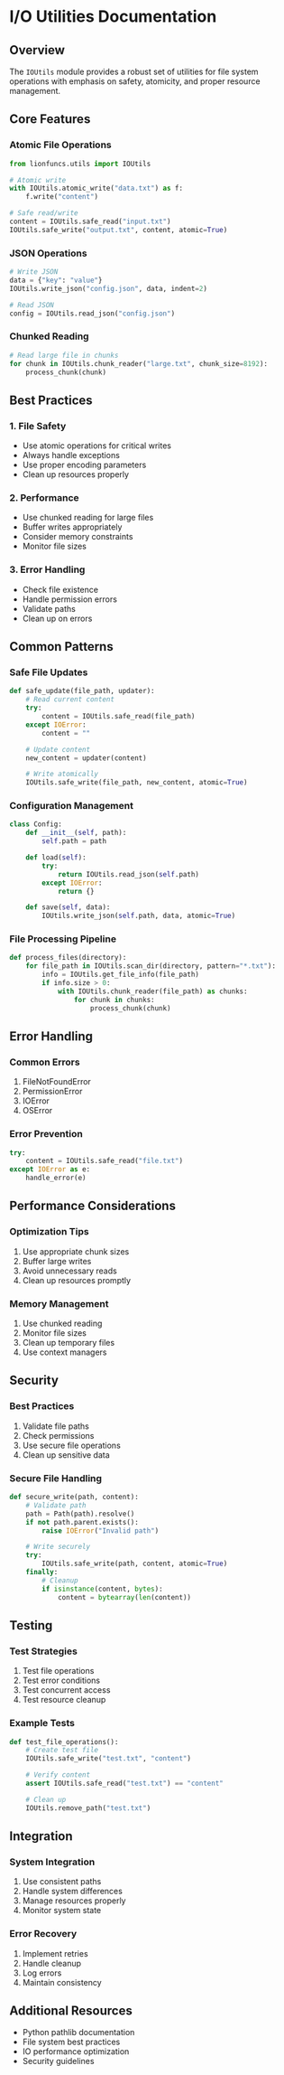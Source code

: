 # I/O Utilities Documentation

## Overview

The `IOUtils` module provides a robust set of utilities for file system operations with emphasis on safety, atomicity, and proper resource management.

## Core Features

### Atomic File Operations
```python
from lionfuncs.utils import IOUtils

# Atomic write
with IOUtils.atomic_write("data.txt") as f:
    f.write("content")

# Safe read/write
content = IOUtils.safe_read("input.txt")
IOUtils.safe_write("output.txt", content, atomic=True)
```

### JSON Operations
```python
# Write JSON
data = {"key": "value"}
IOUtils.write_json("config.json", data, indent=2)

# Read JSON
config = IOUtils.read_json("config.json")
```

### Chunked Reading
```python
# Read large file in chunks
for chunk in IOUtils.chunk_reader("large.txt", chunk_size=8192):
    process_chunk(chunk)
```

## Best Practices

### 1. File Safety
- Use atomic operations for critical writes
- Always handle exceptions
- Use proper encoding parameters
- Clean up resources properly

### 2. Performance
- Use chunked reading for large files
- Buffer writes appropriately
- Consider memory constraints
- Monitor file sizes

### 3. Error Handling
- Check file existence
- Handle permission errors
- Validate paths
- Clean up on errors

## Common Patterns

### Safe File Updates
```python
def safe_update(file_path, updater):
    # Read current content
    try:
        content = IOUtils.safe_read(file_path)
    except IOError:
        content = ""

    # Update content
    new_content = updater(content)

    # Write atomically
    IOUtils.safe_write(file_path, new_content, atomic=True)
```

### Configuration Management
```python
class Config:
    def __init__(self, path):
        self.path = path

    def load(self):
        try:
            return IOUtils.read_json(self.path)
        except IOError:
            return {}

    def save(self, data):
        IOUtils.write_json(self.path, data, atomic=True)
```

### File Processing Pipeline
```python
def process_files(directory):
    for file_path in IOUtils.scan_dir(directory, pattern="*.txt"):
        info = IOUtils.get_file_info(file_path)
        if info.size > 0:
            with IOUtils.chunk_reader(file_path) as chunks:
                for chunk in chunks:
                    process_chunk(chunk)
```

## Error Handling

### Common Errors
1. FileNotFoundError
2. PermissionError
3. IOError
4. OSError

### Error Prevention
```python
try:
    content = IOUtils.safe_read("file.txt")
except IOError as e:
    handle_error(e)
```

## Performance Considerations

### Optimization Tips
1. Use appropriate chunk sizes
2. Buffer large writes
3. Avoid unnecessary reads
4. Clean up resources promptly

### Memory Management
1. Use chunked reading
2. Monitor file sizes
3. Clean up temporary files
4. Use context managers

## Security

### Best Practices
1. Validate file paths
2. Check permissions
3. Use secure file operations
4. Clean up sensitive data

### Secure File Handling
```python
def secure_write(path, content):
    # Validate path
    path = Path(path).resolve()
    if not path.parent.exists():
        raise IOError("Invalid path")

    # Write securely
    try:
        IOUtils.safe_write(path, content, atomic=True)
    finally:
        # Cleanup
        if isinstance(content, bytes):
            content = bytearray(len(content))
```

## Testing

### Test Strategies
1. Test file operations
2. Test error conditions
3. Test concurrent access
4. Test resource cleanup

### Example Tests
```python
def test_file_operations():
    # Create test file
    IOUtils.safe_write("test.txt", "content")

    # Verify content
    assert IOUtils.safe_read("test.txt") == "content"

    # Clean up
    IOUtils.remove_path("test.txt")
```

## Integration

### System Integration
1. Use consistent paths
2. Handle system differences
3. Manage resources properly
4. Monitor system state

### Error Recovery
1. Implement retries
2. Handle cleanup
3. Log errors
4. Maintain consistency

## Additional Resources
- Python pathlib documentation
- File system best practices
- IO performance optimization
- Security guidelines
